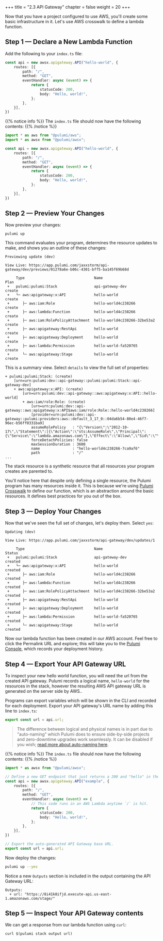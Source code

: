 +++
title = "2.3 API Gateway"
chapter = false
weight = 20
+++

Now that you have a project configured to use AWS, you'll create some basic infrastructure in it. Let's use AWS crosswalk to define a lambda function.

## Step 1 &mdash; Declare a New Lambda Function

Add the following to your `index.ts` file:

```typescript
const api = new awsx.apigateway.API("hello-world", {
    routes: [{
        path: "/",
        method: "GET",
        eventHandler: async (event) => {
            return {
                statusCode: 200,
                body: "Hello, world!",
            };
        },
    }],
})
```

{{% notice info %}}
The `index.ts` file should now have the following contents:
{{% /notice %}}
```typescript
import * as aws from "@pulumi/aws";
import * as awsx from "@pulumi/awsx";

const api = new awsx.apigateway.API("hello-world", {
    routes: [{
        path: "/",
        method: "GET",
        eventHandler: async (event) => {
            return {
                statusCode: 200,
                body: "Hello, world!",
            };
        },
    }],
})
```

## Step 2 &mdash; Preview Your Changes

Now preview your changes:

```
pulumi up
```

This command evaluates your program, determines the resource updates to make, and shows you an outline of these changes:

```
Previewing update (dev)

View Live: https://app.pulumi.com/jaxxstorm/api-gateway/dev/previews/01278a6e-b06c-4301-bff5-ba145f69b68d

     Type                                Name                          Plan
 +   pulumi:pulumi:Stack                 api-gateway-dev               create
 +   └─ aws:apigateway:x:API             hello-world                   create
 +      ├─ aws:iam:Role                  hello-world4c238266           create
 +      ├─ aws:lambda:Function           hello-world4c238266           create
 +      ├─ aws:iam:RolePolicyAttachment  hello-world4c238266-32be53a2  create
 +      ├─ aws:apigateway:RestApi        hello-world                   create
 +      ├─ aws:apigateway:Deployment     hello-world                   create
 +      ├─ aws:lambda:Permission         hello-world-fa520765          create
 +      └─ aws:apigateway:Stage          hello-world                   create
```

This is a summary view. Select `details` to view the full set of properties:

```
+ pulumi:pulumi:Stack: (create)
    [urn=urn:pulumi:dev::api-gateway::pulumi:pulumi:Stack::api-gateway-dev]
    + aws:apigateway:x:API: (create)
        [urn=urn:pulumi:dev::api-gateway::aws:apigateway:x:API::hello-world]
        + aws:iam/role:Role: (create)
            [urn=urn:pulumi:dev::api-gateway::aws:apigateway:x:API$aws:iam/role:Role::hello-world4c238266]
            [provider=urn:pulumi:dev::api-gateway::pulumi:providers:aws::default_3_17_0::04da6b54-80e4-46f7-96ec-b56ff0331ba9]
            assumeRolePolicy   : "{\"Version\":\"2012-10-17\",\"Statement\":[{\"Action\":\"sts:AssumeRole\",\"Principal\":{\"Service\":\"lambda.amazonaws.com\"},\"Effect\":\"Allow\",\"Sid\":\"\"}]}"
            forceDetachPolicies: false
            maxSessionDuration : 3600
            name               : "hello-world4c238266-7ca9af6"
            path               : "/"
...
```

The stack resource is a synthetic resource that all resources your program creates are parented to.

You'll notice here that despite only defining a single resource, the Pulumi program has many resources inside it. This is because we're using [Pulumi Crosswalk](https://www.pulumi.com/docs/guides/crosswalk/aws/) to define our function, which is an abstraction around the basic resources. It defines best practices for you out of the box.

## Step 3 &mdash; Deploy Your Changes

Now that we've seen the full set of changes, let's deploy them. Select `yes`:

```
Updating (dev)

View Live: https://app.pulumi.com/jaxxstorm/api-gateway/dev/updates/1

     Type                                Name                          Status
 +   pulumi:pulumi:Stack                 api-gateway-dev               created
 +   └─ aws:apigateway:x:API             hello-world                   created
 +      ├─ aws:iam:Role                  hello-world4c238266           created
 +      ├─ aws:lambda:Function           hello-world4c238266           created
 +      ├─ aws:iam:RolePolicyAttachment  hello-world4c238266-32be53a2  created
 +      ├─ aws:apigateway:RestApi        hello-world                   created
 +      ├─ aws:apigateway:Deployment     hello-world                   created
 +      ├─ aws:lambda:Permission         hello-world-fa520765          created
 +      └─ aws:apigateway:Stage          hello-world                   created

```

Now our lambda function has been created in our AWS account. Feel free to click the Permalink URL and explore; this will take you to the [Pulumi Console](https://www.pulumi.com/docs/intro/console/), which records your deployment history.

## Step 4 &mdash; Export Your API Gateway URL

To inspect your new hello world function, you will need the url from the created API gateway. Pulumi records a logical name, `hello-world` for the resources in the stack, however the resulting AWS API gateway URL is generated on the server side by AWS..

Programs can export variables which will be shown in the CLI and recorded for each deployment. Export your API gateway's URL name by adding this line to `index.ts`:

```typescript
export const url = api.url;
```
> The difference between logical and physical names is in part due to "auto-naming" which Pulumi does to ensure side-by-side projects and zero-downtime upgrades work seamlessly. 
>It can be disabled if you wish; [read more about auto-naming here](https://www.pulumi.com/docs/intro/concepts/programming-model/#autonaming).

{{% notice info %}}
The `index.ts` file should now have the following contents:
{{% /notice %}}
```typescript
import * as awsx from "@pulumi/awsx";

// Define a new GET endpoint that just returns a 200 and "hello" in the body.
const api = new awsx.apigateway.API("example", {
    routes: [{
        path: "/",
        method: "GET",
        eventHandler: async (event) => {
            // This code runs in an AWS Lambda anytime `/` is hit.
            return {
                statusCode: 200,
                body: "Hello, world!",
            };
        },
    }],
})

// Export the auto-generated API Gateway base URL.
export const url = api.url;
```

Now deploy the changes:

```bash
pulumi up --yes
```

Notice a new `Outputs` section is included in the output containing the API Gateway URL:

```
Outputs:
  + url: "https://8i41k0ifjd.execute-api.us-east-1.amazonaws.com/stage/"
```

## Step 5 &mdash; Inspect Your API Gateway contents

We can get a response from our lambda function using `curl`:


```
curl $(pulumi stack output url)
```

